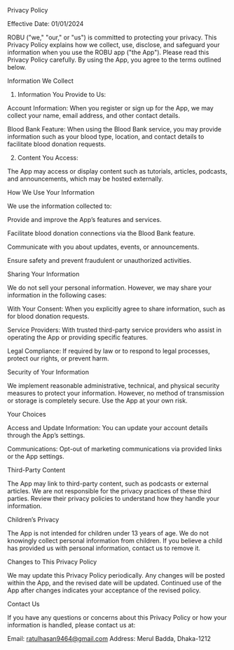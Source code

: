 Privacy Policy

Effective Date: 01/01/2024

ROBU ("we," "our," or "us") is committed to protecting your privacy. This Privacy Policy explains how we collect, use, disclose, and safeguard your information when you use the ROBU app ("the App"). Please read this Privacy Policy carefully. By using the App, you agree to the terms outlined below.

Information We Collect

1. Information You Provide to Us:

Account Information: When you register or sign up for the App, we may collect your name, email address, and other contact details.

Blood Bank Feature: When using the Blood Bank service, you may provide information such as your blood type, location, and contact details to facilitate blood donation requests.


2. Content You Access:

The App may access or display content such as tutorials, articles, podcasts, and announcements, which may be hosted externally.

How We Use Your Information

We use the information collected to:

Provide and improve the App’s features and services.

Facilitate blood donation connections via the Blood Bank feature.

Communicate with you about updates, events, or announcements.

Ensure safety and prevent fraudulent or unauthorized activities.

Sharing Your Information

We do not sell your personal information. However, we may share your information in the following cases:

With Your Consent: When you explicitly agree to share information, such as for blood donation requests.

Service Providers: With trusted third-party service providers who assist in operating the App or providing specific features.

Legal Compliance: If required by law or to respond to legal processes, protect our rights, or prevent harm.

Security of Your Information

We implement reasonable administrative, technical, and physical security measures to protect your information. However, no method of transmission or storage is completely secure. Use the App at your own risk.

Your Choices

Access and Update Information: You can update your account details through the App’s settings.

Communications: Opt-out of marketing communications via provided links or the App settings.

Third-Party Content

The App may link to third-party content, such as podcasts or external articles. We are not responsible for the privacy practices of these third parties. Review their privacy policies to understand how they handle your information.

Children’s Privacy

The App is not intended for children under 13 years of age. We do not knowingly collect personal information from children. If you believe a child has provided us with personal information, contact us to remove it.

Changes to This Privacy Policy

We may update this Privacy Policy periodically. Any changes will be posted within the App, and the revised date will be updated. Continued use of the App after changes indicates your acceptance of the revised policy.

Contact Us

If you have any questions or concerns about this Privacy Policy or how your information is handled, please contact us at:

Email: ratulhasan9464@gmail.com
Address: Merul Badda, Dhaka-1212
